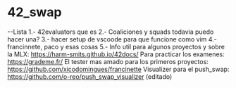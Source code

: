 # 42_swap
--Lista
1.- 42evaluators que es
2.- Coaliciones y squads todavia puedo hacer una?
3.- hacer setup de vscoode para que funcione como vim
4.- francinnete, paco y esas cosas
5.- Info util para algunos proyectos y sobre la MLX: https://harm-smits.github.io/42docs/
Para practicar los examenes: https://grademe.fr/
El tester mas amado para los primeros proyectos: https://github.com/xicodomingues/francinette
Visualizer para el push_swap: https://github.com/o-reo/push_swap_visualizer (editado) 
